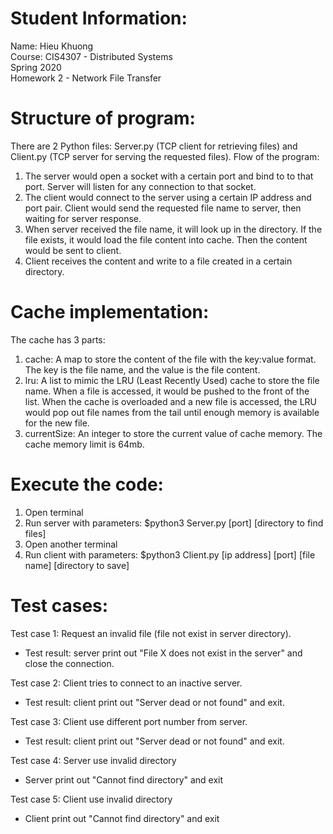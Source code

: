 ﻿# Student Information:
Name: Hieu Khuong  
Course: CIS4307 - Distributed Systems  
Spring 2020  
Homework 2 - Network File Transfer

# Structure of program:
There are 2 Python files: Server.py (TCP client for retrieving files) and Client.py (TCP server for serving the requested files).
Flow of the program:
1. The server would open a socket with a certain port and bind to to that port. Server will listen for any connection to that socket.
2. The client would connect to the server using a certain IP address and port pair. Client would send the requested file name to server, then waiting for server response.
3. When server received the file name, it will look up in the directory. If the file exists, it would load the file content into cache. Then the content would be sent to client.
4. Client receives the content and write to a file created in a certain directory.
# Cache implementation:
The cache has 3 parts:
1. cache: A map to store the content of the file with the key:value format. The key is the file name, and the value is the file content.
2. lru: A list to mimic the LRU (Least Recently Used) cache to store the file name. When a file is accessed, it would be pushed to the front of the list. When the cache is overloaded and a new file is accessed, the LRU would pop out file names from the tail until enough memory is available for the new file.
3. currentSize: An integer to store the current value of cache memory. The cache memory limit is 64mb.
# Execute the code:
1. Open terminal
2. Run server with parameters: 
$python3 Server.py [port] [directory to find files] 
3. Open another terminal
4. Run client with parameters:
$python3 Client.py [ip address] [port] [file name] [directory to save]

# Test cases:
Test case 1: Request an invalid file (file not exist in server directory).
- Test result: server print out "File X does not exist in the server" and close the connection.

Test case 2: Client tries to connect to an inactive server.
- Test result: client print out "Server dead or not found" and exit.

Test case 3: Client use different port number from server.
- Test result: client print out "Server dead or not found" and exit.

Test case 4: Server use invalid directory
- Server print out "Cannot find directory" and exit

Test case 5: Client use invalid directory
- Client print out "Cannot find directory" and exit
